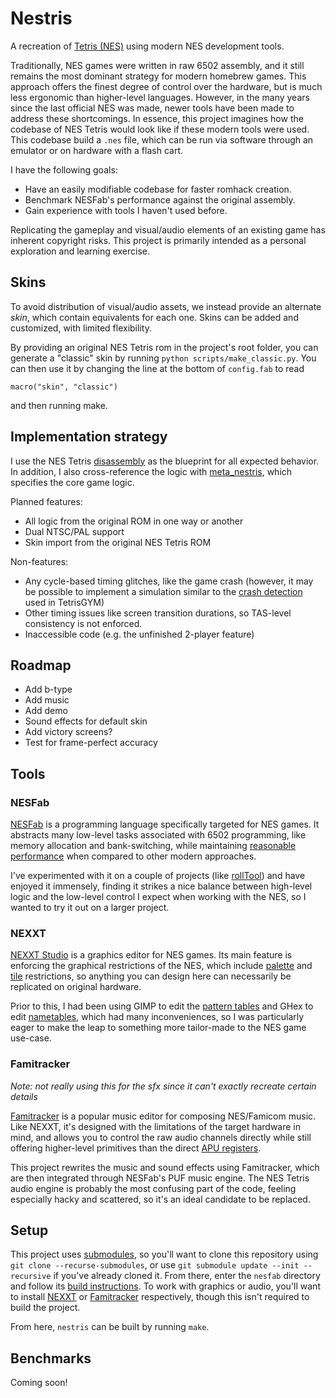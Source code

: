 # Nestris

A recreation of [Tetris (NES)](https://en.wikipedia.org/wiki/Tetris_(NES_video_game)) using modern NES development tools.

Traditionally, NES games were written in raw 6502 assembly, and it still remains the most dominant strategy for modern homebrew games. This approach offers the finest degree of control over the hardware, but is much less ergonomic than higher-level languages. However, in the many years since the last official NES was made, newer tools have been made to address these shortcomings. In essence, this project imagines how the codebase of NES Tetris would look like if these modern tools were used. This codebase build a `.nes` file, which can be run via software through an emulator or on hardware with a flash cart.

I have the following goals:
- Have an easily modifiable codebase for faster romhack creation.
- Benchmark NESFab's performance against the original assembly.
- Gain experience with tools I haven't used before.

Replicating the gameplay and visual/audio elements of an existing game has inherent copyright risks. This project is primarily intended as a personal exploration and learning exercise.

## Skins

To avoid distribution of visual/audio assets, we instead provide an alternate *skin*, which contain equivalents for each one. Skins can be added and customized, with limited flexibility.

By providing an original NES Tetris rom in the project's root folder, you can generate a "classic" skin by running `python scripts/make_classic.py`. You can then use it by changing the line at the bottom of `config.fab` to read
```
macro("skin", "classic")
```
and then running make.

## Implementation strategy

I use the NES Tetris [disassembly](https://github.com/CelestialAmber/TetrisNESDisasm) as the blueprint for all expected behavior. In addition, I also cross-reference the logic with [meta_nestris](https://github.com/negative-seven/meta_nestris), which specifies the core game logic.

Planned features:
- All logic from the original ROM in one way or another
- Dual NTSC/PAL support
- Skin import from the original NES Tetris ROM

Non-features:
- Any cycle-based timing glitches, like the game crash (however, it may be possible to implement a simulation similar to the [crash detection](https://github.com/kirjavascript/TetrisGYM/pull/61) used in TetrisGYM)
- Other timing issues like screen transition durations, so TAS-level consistency is not enforced.
- Inaccessible code (e.g. the unfinished 2-player feature)

## Roadmap

- Add b-type
- Add music
- Add demo
- Sound effects for default skin
- Add victory screens?
- Test for frame-perfect accuracy

## Tools

### NESFab

[NESFab](https://pubby.games/nesfab.html) is a programming language specifically targeted for NES games. It abstracts many low-level tasks associated with 6502 programming, like memory allocation and bank-switching, while maintaining [reasonable performance](https://pubby.games/codegen.html) when compared to other modern approaches.

I've experimented with it on a couple of projects (like [rollTool](https://github.com/fractal161/rollTool)) and have enjoyed it immensely, finding it strikes a nice balance between high-level logic and the low-level control I expect when working with the NES, so I wanted to try it out on a larger project.

### NEXXT

[NEXXT Studio](https://frankengraphics.itch.io/nexxt) is a graphics editor for NES games. Its main feature is enforcing the graphical restrictions of the NES, which include [palette](https://www.nesdev.org/wiki/PPU_palettes) and [tile](https://www.nesdev.org/wiki/PPU_pattern_tables) restrictions, so anything you can design here can necessarily be replicated on original hardware.

Prior to this, I had been using GIMP to edit the [pattern tables](https://www.nesdev.org/wiki/PPU_pattern_tables) and GHex to edit [nametables](https://www.nesdev.org/wiki/PPU_nametables), which had many inconveniences, so I was particularly eager to make the leap to something more tailor-made to the NES game use-case.

### Famitracker

*Note: not really using this for the sfx since it can't exactly recreate certain details*

[Famitracker](http://famitracker.com/) is a popular music editor for composing NES/Famicom music. Like NEXXT, it's designed with the limitations of the target hardware in mind, and allows you to control the raw audio channels directly while still offering higher-level primitives than the direct [APU registers](https://www.nesdev.org/wiki/APU#Registers).

This project rewrites the music and sound effects using Famitracker, which are then integrated through NESFab's PUF music engine. The NES Tetris audio engine is probably the most confusing part of the code, feeling especially hacky and scattered, so it's an ideal candidate to be replaced.

## Setup

This project uses [submodules](https://git-scm.com/book/en/v2/Git-Tools-Submodules), so you'll want to clone this repository using `git clone --recurse-submodules`, or use `git submodule update --init --recursive` if you've already cloned it. From there, enter the `nesfab` directory and follow its [build instructions](https://github.com/pubby/nesfab?tab=readme-ov-file#building). To work with graphics or audio, you'll want to install [NEXXT](https://frankengraphics.itch.io/nexxt) or [Famitracker](http://famitracker.com/) respectively, though this isn't required to build the project.

From here, `nestris` can be built by running `make`.

## Benchmarks

Coming soon!
